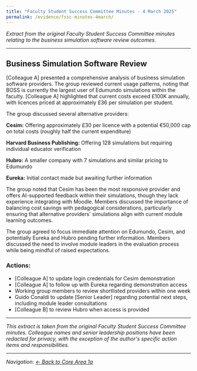 ```yaml
---
title: "Faculty Student Success Committee Minutes - 4 March 2025"
permalink: /evidence/fssc-minutes-4march/
---
```


*Extract from the original Faculty Student Success Committee minutes relating to the business simulation software review outcomes.*

---

## Business Simulation Software Review

[Colleague A] presented a comprehensive analysis of business simulation software providers. The group reviewed current usage patterns, noting that BOSS is currently the largest user of Edumundo simulations within the faculty. [Colleague A] highlighted that current costs exceed £100K annually, with licences priced at approximately £36 per simulation per student. 

The group discussed several alternative providers:

**Cesim:** Offering approximately £30 per licence with a potential €50,000 cap on total costs (roughly half the current expenditure)

**Harvard Business Publishing:** Offering 128 simulations but requiring individual educator verification

**Hubro:** A smaller company with 7 simulations and similar pricing to Edumundo

**Eureka:** Initial contact made but awaiting further information

The group noted that Cesim has been the most responsive provider and offers AI-supported feedback within their simulations, though they lack experience integrating with Moodle. Members discussed the importance of balancing cost savings with pedagogical considerations, particularly ensuring that alternative providers' simulations align with current module learning outcomes. 

The group agreed to focus immediate attention on Edumundo, Cesim, and potentially Eureka and Hubro pending further information. Members discussed the need to involve module leaders in the evaluation process while being mindful of raised expectations.

### Actions:

- [Colleague A] to update login credentials for Cesim demonstration
- [Colleague A] to follow up with Eureka regarding demonstration access
- Working group members to review shortlisted providers within one week
- Guido Conaldi to update [Senior Leader] regarding potential next steps, including module leader consultations
- [Colleague B] to review Hubro when access is provided

---

*This extract is taken from the original Faculty Student Success Committee minutes. Colleague names and senior leadership positions have been redacted for privacy, with the exception of the author's specific action items and responsibilities.*

---

*Navigation: [← Back to Core Area 1a](/core-area-1a/)*